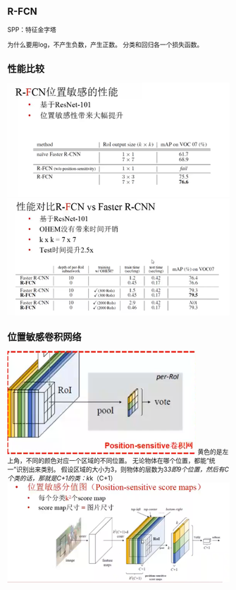 ## R-FCN
SPP：特征金字塔


为什么要用log，不产生负数，产生正数。
分类和回归各一个损失函数。
## 性能比较
![](picture/R-FCN-b3b13ff3.png)
![](picture/R-FCN-c3c940c0.png)
## 位置敏感卷积网络
![](picture/R-FCN-57d52162.png)
黄色的是左上角，不同的颜色对应一个区域的不同位置。
无论物体在哪个位置，都能“统一”识别出来类别。
假设区域的大小为3，则物体的层数为3*3即9个位置，然后有C个类的话，那就是C+1的类：k*k（C+1）
![](picture/R-FCN-d5889bd2.png)
